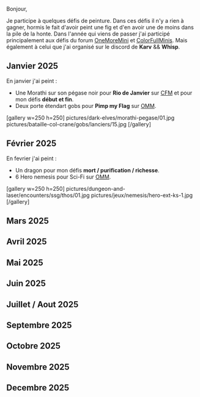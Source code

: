 Bonjour,

Je participe à quelques défis de peinture. 
Dans ces défis il n'y a rien à gagner, hormis le fait d'avoir peint une fig et d'en avoir une de moins dans la pile de la honte.
Dans l'année qui viens de passer j'ai participé principalement aux défis du 
forum [OneMoreMini](https://onemoremini.fr/topic/203/calendrier-des-d%C3%A9fis-mensuels) 
et [ColorFullMinis](https://taverne.colorfulminis.com/t/defis-cfm-annee-2025/5163). 
Mais également à celui que j'ai organisé sur le discord de __Karv__ && __Whisp__. 

## Janvier 2025

En janvier j'ai peint :
* Une Morathi sur son pégase noir pour __Rio de Janvier__ sur [CFM](https://taverne.colorfulminis.com/t/defi-janvier-2025-rio-de-janvier/5826) et pour mon défis __début et fin__.
* Deux porte étendart gobs pour __Pimp my Flag__ sur [OMM](https://onemoremini.fr/topic/653/d%C3%A9fi-janvier-2025-pimp-my-flag).

[gallery w=250 h=250]
pictures/dark-elves/morathi-pegase/01.jpg
pictures/bataille-col-crane/gobs/lanciers/15.jpg
[/gallery]

## Février 2025

En fevrier j'ai peint :
* Un dragon pour mon défis __mort / purification / richesse__.
* 6 Hero nemesis pour Sci-Fi sur [OMM](https://onemoremini.fr/topic/662/d%C3%A9fi-f%C3%A9vrier-2025-sci-fi).

[gallery w=250 h=250]
pictures/dungeon-and-laser/encounters/ssg/thos/01.jpg
pictures/jeux/nemesis/hero-ext-ks-1.jpg
[/gallery]

## Mars 2025

## Avril 2025

## Mai 2025

## Juin 2025

## Juillet / Aout 2025

## Septembre 2025

## Octobre 2025

## Novembre 2025

## Decembre 2025
